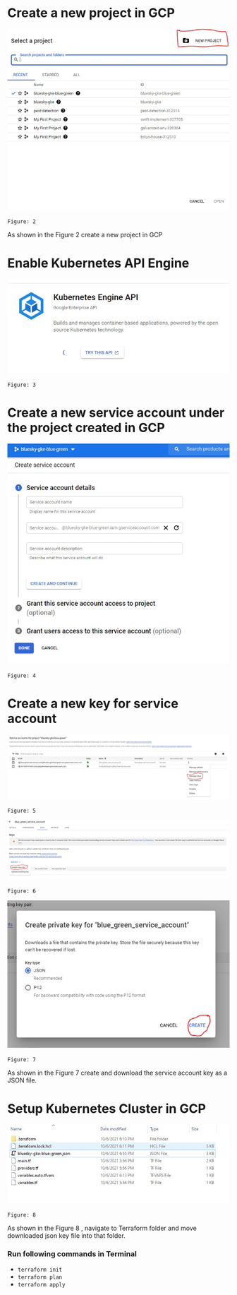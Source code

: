 # Create a new project in GCP

![alt text](./images/create_new_project.JPG)

`Figure: 2`

As shown in the Figure 2 create a new project in GCP

# Enable Kubernetes API Engine

![alt text](./images/Kubernetes_API_Engine.JPG)

`Figure: 3`


# Create a new service account under the project created in GCP

![alt text](./images/create_service_account.JPG)

`Figure: 4`

# Create a new key for service account

![alt text](./images/create_new_key.JPG)

`Figure: 5`

![alt text](./images/create_new_key_1.JPG)

`Figure: 6`

![alt text](./images/create_new_key_2.JPG)

`Figure: 7`

As shown in the Figure 7 create and download the service account key as a JSON file.

# Setup Kubernetes Cluster in GCP 

![alt text](./images/terraform_folder.JPG)

`Figure: 8`

As shown in the Figure 8 , navigate to Terraform folder and move downloaded json key file into that folder.

### Run following commands in Terminal

- `terraform init`
- `terraform plan`
- `terraform apply`

